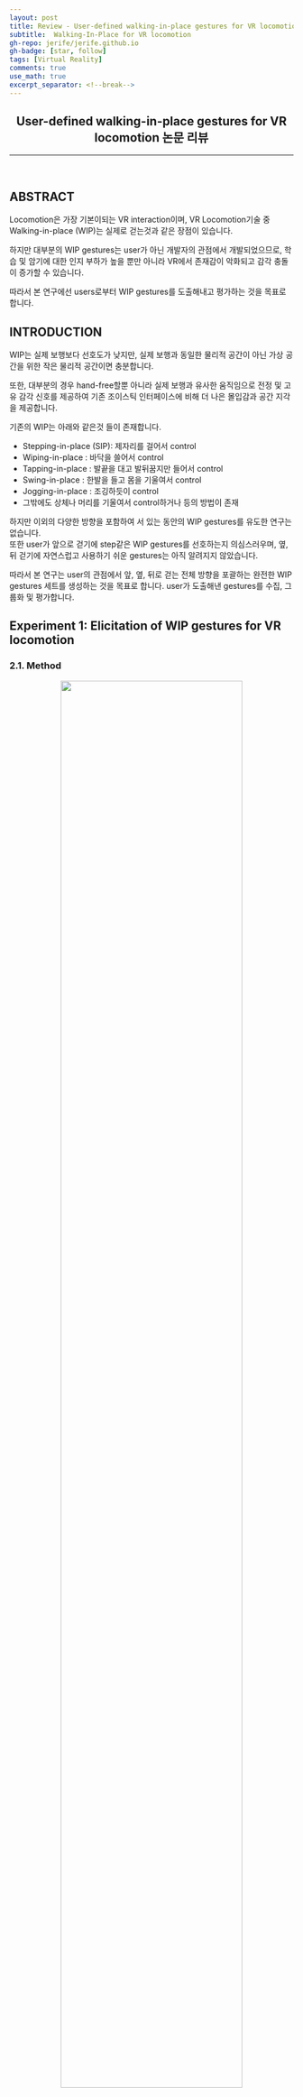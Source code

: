 ```yaml
---
layout: post 
title: Review - User-defined walking-in-place gestures for VR locomotion
subtitle:  Walking-In-Place for VR locomotion
gh-repo: jerife/jerife.github.io
gh-badge: [star, follow]
tags: [Virtual Reality]
comments: true
use_math: true
excerpt_separator: <!--break-->
---
```

<div align=center><h2> User-defined walking-in-place gestures for VR locomotion 논문 리뷰</h2></div>
<!--break-->

----


<br/>

## ABSTRACT
Locomotion은 가장 기본이되는 VR interaction이며, VR Locomotion기술 중 Walking-in-place (WIP)는 실제로 걷는것과 같은 장점이 있습니다. 

하지만 대부분의 WIP gestures는 user가 아닌 개발자의 관점에서 개발되었으므로, 학습 및 암기에 대한 인지 부하가 높을 뿐만 아니라 VR에서 존재감이 악화되고 감각 충돌이 증가할 수 있습니다.

따라서 본 연구에선 users로부터 WIP gestures를 도출해내고 평가하는 것을 목표로 합니다.

## INTRODUCTION
WIP는 실제 보행보다 선호도가 낮지만, 실제 보행과 동일한 물리적 공간이 아닌 가상 공간을 위한 작은 물리적 공간이면 충분합니다.

또한, 대부분의 경우 hand-free할뿐 아니라 실제 보행과 유사한 움직임으로 전정 및 고유 감각 신호를 제공하여 기존 조이스틱 인터페이스에 비해 더 나은 몰입감과 공간 지각을 제공합니다.

기존의 WIP는 아래와 같은것 들이 존재합니다.
- Stepping-in-place (SIP): 제자리를 걸어서 control
- Wiping-in-place : 바닥을 쓸어서 control
- Tapping-in-place : 발끝을 대고 발뒤꿈지만 들어서 control 
- Swing-in-place : 한발을 들고 몸을 기울여서 control
- Jogging-in-place : 조깅하듯이 control
- 그밖에도 상체나 머리를 기울여서 control하거나 등의 방법이 존재

하지만 이외의 다양한 방향을 포함하여 서 있는 동안의 WIP gestures를 유도한 연구는 없습니다.<br/>
또한 user가 앞으로 걷기에 step같은 WIP gestures를 선호하는지 의심스러우며, 옆, 뒤 걷기에 자연스럽고 사용하기 쉬운 gestures는 아직 알려지지 않았습니다.

따라서 본 연구는 user의 관점에서 앞, 옆, 뒤로 걷는 전체 방향을 포괄하는 완전한 WIP gestures 세트를 생성하는 것을 목표로 합니다. user가 도출해낸 gestures를 수집, 그룹화 및 평가합니다.

## Experiment 1: Elicitation of WIP gestures for VR locomotion
### 2.1. Method
<div align="center">
    <img src="https://user-images.githubusercontent.com/68190553/172992731-815a4ab7-74b5-4dd0-959b-16556195935d.png" width="80%"/>
</div>

실험의 모든 commands는 얼굴이 항상 정면을 향하고 가상 환경에서 해당 방향으로 걷는 것을 나타냅니다.

실험은 2가지 순서로 진행됩니다.
1. user가 직접 WIP gestures를 도출하는 실험
2. 기존에 존재하는 WIP gestures 방식 3가지(Tapping-in-place / Jogging-in-place / Swing-in-place)를 실험하고 0~7점까지 점수 부여

#### Procedure
<div align="center">
    <img src="https://user-images.githubusercontent.com/68190553/173000926-62e9ebda-0e07-4a4b-875d-f58e397ac12a.png" width="100%"/>
</div>
> Reference Video: https://vimeo.com/527773000

먼저, 참가자들에게 VR 헤드셋을 가슴 앞에 대고 8방향으로 각각 3보씩 2회 걷게 하고, 두 번째 시도에서의 보행 속도는 VR 헤드셋의 위치 추적으로 측정합니다.

이후 참가자들은 VR 헤드셋을 착용하고 무작위 순서로 3초 동안 8가지 명령을 각각 도출합니다. 앞서 측정한 속도에 따라 보행 속도를 설정하여 WIP gestures 유도 시 자연스러운 느낌을 제공했습니다.



WIP gestures가 완료되면 센서 카메라로 gestures를 기록하고 디자인 이유 및 보행 속도를 높이는 방법에 대한 구두 설명도 함께 기록합니다.

마지막으로, 참가자들은 명령을 표시하는 동안 3-4회 걷기 주기 동안 세 가지 기존의 WIP gestures 각각을 수행합니다.<br/>
각 gestures를 두 번 수행한 직후 참가자들은 3가지 주관적 평가 항목인 7point Likert 척도(1=매우 동의하지 않음, 7=매우 동의함)로 평가하도록 요청받았습니다.

<div align="center">
    <img src="https://user-images.githubusercontent.com/68190553/173268477-06c3c502-83ce-48bd-9558-d744176b01d4.png" width="60%"/>
</div>
> Wizard of Oz technique 란? 실제로 구현되는 것이 아닌 상황을 보고 pilot이 직접 작동시키는 방식

VR에서의 움직임은 Wizard of Oz technique로 구현됩니다.


#### Data analysis
20명의 참가자가 8 commands를 수행해 총 160 WIP gestures 데이터를 수집했습니다.

유도된 gestures는 먼저 direction과 movement 두 가지 구성요소로 분해하였고, gestures의 움직임 특성과 영상에 기록된 참여자의 구두설명을 고려하여 그룹화합니다.<br/>
그런 다음 각 명령에 대해 일치율(AR)을 계산하여 다양한 참가자로부터 도출된 gestures 간의 일치 정도를 평가했습니다.

<div align="center">
    <img src="https://user-images.githubusercontent.com/68190553/172996771-5c60317f-9928-4cc0-9676-6cc6c7e7295f.png" width="50%"/>
</div>
> $P$ : c에 대해 유도된 gestures의 총 수<br/>
> $P_{i}$ : P에서 동일한 gestures의 하위 집합 i의 수

- AR < 0.1일 때 일치
- 0.1 ≤ AR < 0.3일 때 중간 일치
- 0.3 ≤ AR < 0.5일 때 높은 일치
- AR ≥ 0.5일 때 매우 높은 일치

기존에 존재했던 gestures 3가지는 ANOVA와 post hoc Tukey tests을 통해 비교됐습니다.

### 2.2 Results
#### Grouping results and gestures characteristics
<div align="center">
    <img src="https://user-images.githubusercontent.com/68190553/173000201-1bc4eff1-7f81-44cf-992e-18bb04045bfb.png" width="100%"/>
</div>
Table 1의 표와 같이 direction은 8개의 group, movement는 14개의 group이 도출되었습니다.

direction 중엔 Turn body, Step one foot<br/>
movement의 경우 SIP, Rock, Stay가 우세적이었습니다.

디자인 이유에 따르면 참가자의 50%는 실제 걷는 것과 유사한 느낌을 주기 위해 동작 특성을 가장 많이 모방하고, 35%는 특정 방향으로 움직이는 느낌을 더 중시한다고 설명했습니다. 나머지는 gestures를 수행할 때 편안함을 극대화하는 것을 고려했다고 합니다.

#### Comparison between existing gestures
<div align="center">
    <img src="https://user-images.githubusercontent.com/68190553/173000870-6fbc689d-4ed7-4e9c-b033-fa5b686dd8c4.png" width="80%"/>
</div>
Tapping-in-place gestures가 goodness of fit, ease of use, perceived fatigue 부분에서 outperform 했습니다. 

### 2.3 Discussion

direction는 대부분의 경우(80%) 참가자가 몸을 돌리거나 해당 방향으로 한 발을 내디뎠습니다.

Turn body는 전후방향으로 방향을 나타내기 위해 한 발보다 많이 선택되었고, 옆으로(±45º, ±90º, ±135º) 방향에서는 반대였습니다.<br/>
90º 방향에서 더 많은 참가자가 몸을 90º로 돌리는 것보다 먼저 가까운 발을 들어 다른 쪽 발보다 높게 만들어 방향을 표시하는 것을 선호했습니다.
> 사람의 목은 80º까지 움직이는게 가능하기 때문에 자연스럽게 몸을 돌리는 것은 불편을 초래함

movement의 경우 흔히알려진  SIP gestures가 가장 우세했습니다.<br/>
한 가지 흥미로운 점은 0º 이외의 방향에서 SIP gestures를 사용하는 경향이 있다는 것입니다. 
> 참가자가 지식과 경험을 새로운 지식과 경험으로 다양한 gestures를 시도한다는 것

모든 gestures를 조사하는 대신 평균 2명 이상의 참가자가 제안한 gestures가 선택되었으며, 독특하게 디자인된 인기 없는 gestures는 더 나은 학습성과 기억 가능성을 위해 제외되었습니다.

추가로 existing gestures에서 가장 효과적이었던 Tapping-in-place gestures가 함께 조사되어집니다.

따라서 실험 2에서 아래의 WIP가 조사되어질 예정입니다.
- Turn body + SIP (TSIP)
- Step one foot + SIP (SSIP)
- Step one foot + Rock (Rock)
- Step one foot + Stay (Stay)
- Exist (TIP)

## Experiment 2: Follow-up evaluation of user-elicited and existing gestures sets
### 3.1. Method
#### Experimental settings and procedure
<div align="center">
    <img src="https://user-images.githubusercontent.com/68190553/173268794-9ba1f1eb-8507-4eb9-91f0-254a9892b0d7.png" width="100%"/>
</div>
> Reference Video: https://vimeo.com/469634346

실험 세팅을 실험 1의 환경과 같게 구축했으며, 이동 속도의 경우 실험 1의 참가자들의 평균 이동속도를 사용했습니다.

먼저 참가자에게 실험 1에서 도출된 5가지 WIP를 video와 설명을 통해 이해시킵니다. 이후 gestures의 평가과정은 실험 1과 같게 진행됩니다.

실험 2에서 추가된 점은 gestures를 수행하기 전 / 후의 위치를 측정해 분석한다는 점입니다.

#### Data analysis
주관적인 평가 항목의 등급과 gestures 및 방향의 positional drift를 수집하여 통계적 분석을 위해 정리했습니다.

outlier를 찾기위해 Grubbs’ outlier test로 검증하고 outlier가 존재할 경우 제외시켰습니다.<br/>
Ryan-Joiner test를 통해 normality(정상상태)를 검증하고 정규분포를 따르지 않을 경우 ANOVA, Tukey post hoc grouping tests로 검증했습니다.

### 3.2. Results
#### Subjective evaluation and preference
<div align="center">
    <img src="https://user-images.githubusercontent.com/68190553/173269695-442231ca-22ca-44e1-8281-6a8ed1a8f3ba.png" width="100%"/>
</div>
<div align="center">
    <img src="https://user-images.githubusercontent.com/68190553/173270256-b593a2db-fda9-4c44-8baf-1038a95c5509.png" width="50%"/>
</div>
> 각 방향에서 가장 선호하는 gestures의 빈도

#### Positional drift
<div align="center">
    <img src="https://user-images.githubusercontent.com/68190553/173286803-83f5770d-a81f-40f2-9cba-77ac6573473e.png" width="100%"/>
</div>

모든 경우에 평균 위치 편차는 0.03m에서 0.10m 사이였습니다.

TSIP 및 SSIP의 Positional drift가 Rock과 Stay의 Positional drift보다 더 큰 패턴이 발견되었습니다.

### 3.3. Discussion
#### forward walking
walking (0◦)의 경우 TSIP이 subjective evaluation과 overall preference에서 좋은 성능을 보였습니다.

이전 연구에서 SIP는 Tapping-in-place에 비해 신체적 제약이 더 높았던 반면,<br/>
본 연구에선 Exist(Tapping-in-place)가 TSIP에 비해 적합성이 낮습니다. <br/>
또한 피로, 자연스러움에서 유의한 차이가 발견되지 않았으며, 이에 관해 아래와 같은 요소들이 원인임을 추정합니다.
1. 기술 구현의 차이 (본 연구는 Wizard of Oz technique 적용)
2. 움직이는 횟수의 차이 (본 연구는 각 방향당 6~8번 움직임)

따라서, 더 긴 보행에서 Tapping-in-place를 적절하게 구현하면 SIP에 비해 동등한 적합성과 낮은 피로를 유도할 수 있다고 주장할 수 있습니다.

#### sideways and backward walking
sideways, backward walking의 경우는 Rock과 Stay가 ease of use, perceived fatigue 부분에서 좋은 성능을 보였습니다.

Stay는 주관적인 평가들의 결과에 따라 가장 좋은 gestures로 여겨질 수 있으며 편안하고 쉽기때문에, intense shooting, adventure, role-playing, gameplay scenarios와 같은 domain에 적용될 수 있습니다.

반면 Rock은 강한 몰입감을 주는 SSIP와 편안함을 제공하는 Stay의 장점을 갖기에 가장 많은 참가자들이 선호했습니다.

특히 Stay보다 Rock, SSIP가 더 많이 선호된다는 결과로, 이는 실험 1의 결과에서 참가자의 85%가 실제 보행과 유사한 느낌을 얻는 것을 강조한 결과와 반면 15%가 gestures를 유도할 때 편안함에 초점을 둔 결과와 일치합니다.

따라서, 현실감과 생생함이 참가자들이 VR 이동을 위한 gestures를 선택하는 중요한 요소라고 결론지을 수 있습니다.

#### Design implications
- SSIP는 현실감을 극대화하거나 어느 정도의 운동효과를 일으키기에 가장 적합한 선택이 될 것입니다.
- 사용자가 장기간 편안하게 가상 환경을 탐색해야 하는 상황에서는 Stay가 최선의 선택이 될 수 있습니다.
- 일반적으로 Rock은 효율성과 자연스러움 사이의 균형을 유지하면서 최상의 절충안으로 작용할 수 있습니다.
- 또한, 앞으로 걷기를 위한 gestures는 가장 좋은 결과를 보였던 SIP gestures로 교체하는 것이 좋지만 이는 혼란으르 초래할 수 있습니다.

## Limitations and future work
이 연구에는 몇 가지 제한 사항이 있습니다. 
1. 본 연구는 freehand gestures에 대한 문화적 bias가 존재할 수 있습니다. 따라서 한국인이 아닌 사람에게 일반화될지는 의문입니다.
2. Wizard of Oz technique을 기반으로 gestures를 평가했습니다. 따라서 gestures를 식별하는 기술들에 문제가 있을 수 있습니다.

이후의 연구를 통해 표준화된 테스트에서 보다 현실적이고 장기적인 사용 사례에 따라 제안된 gestures를 검증하여 존재 및 멀미를 포함한 VR 관련 측면을 조사할 수 있습니다.

## Conclusion
먼저 사용자로부터 8개의 보행 방향(0◦, ±45◦, ±90◦, ±135◦, 180◦)으로 VR 이동을 위한 WIP gestures를 유도했습니다.
grouping 분석을 기반으로 Turn body + SIP, Step one foot + SIP/Rock/Stay WIP gestures를 선택하고 평가했습니다.

SIP는 직진에 좋은 성능을 보였고, Step one foot + SIP/Rock/Stay의 경우 효율성과 자연스러움 사이의 tradeoff한 다른 보행 방향에 대해 유망했습니다.

이러한 연구 결과는 user로부터 유도된 WIP gestures를 응용하여 VR locomotion에 더 나은 UX와 더 나은 이동 옵션을 제공할 수 있음을 시사했습니다.

---

## 고찰
BCI와 접목한다면 딥러닝과 함께 4방향+sigmoid or 8방향+softmax등을 이용해 Motor Intention 부분을 연구할 수 있을 것 같다.
> 4방향+sigmoid (eg. 상,좌일 확률이 각각 50% 이상일 경우 좌상단으로 이동)

하지만 이 경우, 정면을 향해서만 이동하기 때문에 Motor Imagery(binary classification)를 이용해 얼굴 방향으로 몸을 회전시키는 연구도 고려해볼 수 있을 것 같다.

###### Reference
* DOI: 10.1016/j.ijhcs.2021.102648
